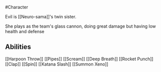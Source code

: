#Character 

Evil is [[Neuro-sama]]'s twin sister. 

She plays as the team's glass cannon, doing great damage but having low health and defense

## Abilities
[[Harpoon Throw]]
[[Pipes]]
[[Scream]]
[[Deep Breath]]
[[Rocket Punch]]
[[Clap]]
[[Spin]]
[[Katana Slash]]
[[Summon Xeno]]
